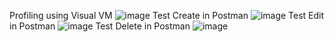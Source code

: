Profiling using Visual VM
![image](https://github.com/Adpro-C4/microservice-katalog/assets/120009329/7b195051-16d6-47c6-9a89-a258b11f5a1d)
Test Create in Postman
![image](https://github.com/Adpro-C4/microservice-katalog/assets/120009329/fbcbe8a0-87b2-43bc-a28b-1f2b9ff12674)
Test Edit in Postman
![image](https://github.com/Adpro-C4/microservice-katalog/assets/120009329/7fd0cdf0-9942-4d09-9b97-ac3951a25aba)
Test Delete in Postman
![image](https://github.com/Adpro-C4/microservice-katalog/assets/120009329/a3357eb0-8d6f-45d9-ada0-e31ba1411b60)


